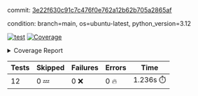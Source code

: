 commit: [3e22f630c91c7c476f0e762a12b62b705a2865af](https://github.com/rcmdnk/inherit-docstring/tree/3e22f630c91c7c476f0e762a12b62b705a2865af)

condition: branch=main, os=ubuntu-latest, python_version=3.12

[![test](https://github.com/rcmdnk/inherit-docstring/actions/workflows/test.yml/badge.svg)](https://github.com/rcmdnk/inherit-docstring/actions/runs/8057598996)
<a href="https://github.com/rcmdnk/inherit-docstring/blob/3e22f630c91c7c476f0e762a12b62b705a2865af/README.md"><img alt="Coverage" src="https://img.shields.io/badge/Coverage-100%25-brightgreen.svg" /></a><details><summary>Coverage Report </summary><table><tr><th>File</th><th>Stmts</th><th>Miss</th><th>Cover</th></tr><tbody><tr><td><b>TOTAL</b></td><td><b>114</b></td><td><b>0</b></td><td><b>100%</b></td></tr></tbody></table></details>

| Tests | Skipped | Failures | Errors | Time |
| ----- | ------- | -------- | -------- | ------------------ |
| 12 | 0 :zzz: | 0 :x: | 0 :fire: | 1.236s :stopwatch: |

